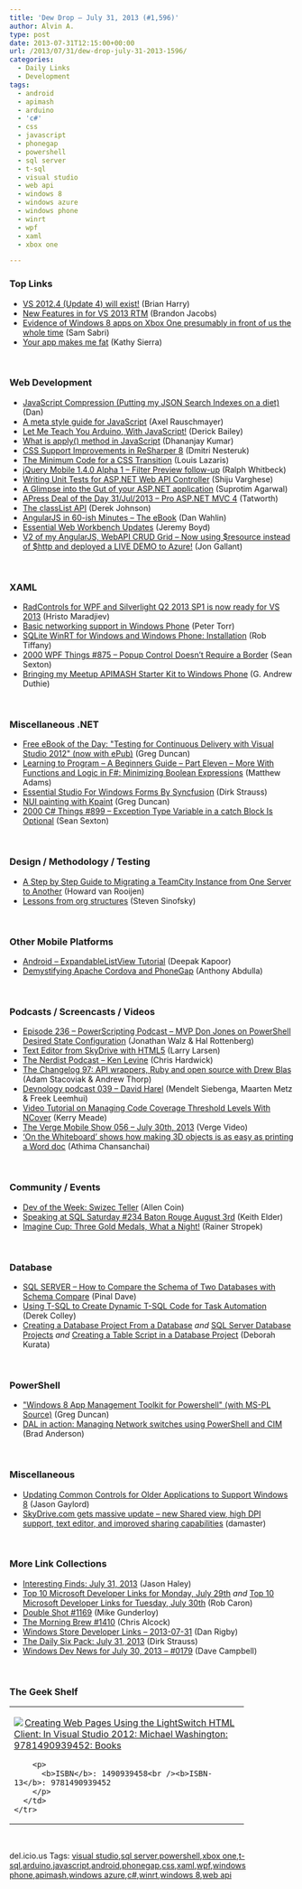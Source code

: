 ```yaml
---
title: 'Dew Drop – July 31, 2013 (#1,596)'
author: Alvin A.
type: post
date: 2013-07-31T12:15:00+00:00
url: /2013/07/31/dew-drop-july-31-2013-1596/
categories:
  - Daily Links
  - Development
tags:
  - android
  - apimash
  - arduino
  - 'c#'
  - css
  - javascript
  - phonegap
  - powershell
  - sql server
  - t-sql
  - visual studio
  - web api
  - windows 8
  - windows azure
  - windows phone
  - winrt
  - wpf
  - xaml
  - xbox one

---
```

### <a name="top"></a>Top Links

  * <a href="http://blogs.msdn.com/b/bharry/archive/2013/07/30/vs-2012-4-update-4-will-exist.aspx" target="_blank">VS 2012.4 (Update 4) will exist!</a> (Brian Harry)
  * <a href="http://blogs.msdn.com/b/vcblog/archive/2013/07/30/changes-to-lt-collection-h-gt.aspx" target="_blank">New Features in for VS 2013 RTM</a> (Brandon Jacobs)
  * <a href="http://feedproxy.google.com/~r/wmexperts/~3/aOsiM4fq_cY/story01.htm" target="_blank">Evidence of Windows 8 apps on Xbox One presumably in front of us the whole time</a> (Sam Sabri)
  * <a href="http://seriouspony.com/blog/2013/7/24/your-app-makes-me-fat" target="_blank">Your app makes me fat</a> (Kathy Sierra)

&#160;

### <a name="web"></a>Web Development

  * <a href="http://www.productiverage.com/Read/60" target="_blank">JavaScript Compression (Putting my JSON Search Indexes on a diet)</a> (Dan)
  * <a href="http://feedproxy.google.com/~r/2ality/~3/LjxPHUKpYH0/meta-style-guide.html" target="_blank">A meta style guide for JavaScript</a> (Axel Rauschmayer)
  * <a href="http://feedproxy.google.com/~r/LosTechies/~3/Z3kfi-b-uxU/" target="_blank">Let Me Teach You Arduino, With JavaScript!</a> (Derick Bailey)
  * <a href="http://debugmode.net/2013/07/30/what-is-apply-method-in-javascript/" target="_blank">What is apply() method in JavaScript</a> (Dhananjay Kumar)
  * <a href="http://blogs.jetbrains.com/dotnet/2013/07/css-support-improvements-in-resharper-8/" target="_blank">CSS Support Improvements in ReSharper 8</a> (Dmitri Nesteruk)
  * <a href="http://www.impressivewebs.com/minimum-code-css-transition/" target="_blank">The Minimum Code for a CSS Transition</a> (Louis Lazaris)
  * <a href="http://feedproxy.google.com/~r/RalphWhitbeck/~3/Uy0YN9hZi8o/" target="_blank">jQuery Mobile 1.4.0 Alpha 1 – Filter Preview follow-up</a> (Ralph Whitbeck)
  * <a href="http://feedproxy.google.com/~r/ShijuVBlog/~3/i1pHcf7gDMw/writing-unit-tests-for-asp-net-web-api-controller.aspx" target="_blank">Writing Unit Tests for ASP.NET Web API Controller</a> (Shiju Varghese)
  * <a href="http://feedproxy.google.com/~r/netCurryRecentArticles/~3/QMPWTjzYSbY/ShowArticle.aspx" target="_blank">A Glimpse into the Gut of your ASP.NET application</a> (Suprotim Agarwal)
  * <a href="http://feedproxy.google.com/~r/geekswithblogs/~3/KjWVuQRB958/apress-deal-of-the-day-31jul2013---pro-asp.net-mvc.aspx" target="_blank">APress Deal of the Day 31/Jul/2013 &#8211; Pro ASP.NET MVC 4</a> (Tatworth)
  * <a href="http://feedproxy.google.com/~r/html5doctor/~3/yu2oDWwOVRs/" target="_blank">The classList API</a> (Derek Johnson)
  * <a href="http://weblogs.asp.net/dwahlin/archive/2013/07/30/angularjs-in-60-ish-minutes-the-ebook.aspx" target="_blank">AngularJS in 60-ish Minutes – The eBook</a> (Dan Wahlin)
  * <a href="http://www.mindscapehq.com/blog/index.php/2013/07/30/essential-web-workbench-update/" target="_blank">Essential Web Workbench Updates</a> (Jeremy Boyd)
  * <a href="http://feedproxy.google.com/~r/jongallant/~3/B44km9o1P7I/angularjs-webapi-ef-crud-grid-v2.html" target="_blank">V2 of my AngularJS, WebAPI CRUD Grid &#8211; Now using $resource instead of $http and deployed a LIVE DEMO to Azure!</a> (Jon Gallant)

&#160;

### <a name="silverlight"></a>XAML

  * <a href="http://feedproxy.google.com/~r/Telerik/~3/Y7bpg-mbUes/radcontrols-for-wpf-and-silverlight-q2-2013-sp1-is-now-ready-for-vs-2013" target="_blank">RadControls for WPF and Silverlight Q2 2013 SP1 is now ready for VS 2013</a> (Hristo Maradjiev)
  * <a href="http://blogs.windows.com/windows_phone/b/wpdev/archive/2013/07/30/basic-networking-support-in-windows-phone.aspx" target="_blank">Basic networking support in Windows Phone</a> (Peter Torr)
  * <a href="http://robtiffany.com/sqlite-winrt/?utm_source=rss&utm_medium=rss&utm_campaign=sqlite-winrt" target="_blank">SQLite WinRT for Windows and Windows Phone: Installation</a> (Rob Tiffany)
  * <a href="http://wpf.2000things.com/2013/07/31/875-popup-control-doesnt-have-to-have-a-border/" target="_blank">2000 WPF Things #875 – Popup Control Doesn’t Require a Border</a> (Sean Sexton)
  * <a href="http://feeds.devhammer.net/~r/devhammer/~3/Ie9_CFfJk3k/bringing-my-meetup-apimash-starter-kit-to-windows-phone" target="_blank">Bringing my Meetup APIMASH Starter Kit to Windows Phone</a> (G. Andrew Duthie)

&#160;

### <a name="dotnet"></a>Miscellaneous .NET

  * <a href="http://coolthingoftheday.blogspot.com/2013/07/free-ebook-of-day-for-continuous.html" target="_blank">Free eBook of the Day: "Testing for Continuous Delivery with Visual Studio 2012" (now with ePub)</a> (Greg Duncan)
  * <a href="http://blogs.endjin.com/2013/07/learning-to-program-a-beginners-guide-part-eleven-more-with-functions-and-logic-in-fsharp-minimizing-boolean-expressions/" target="_blank">Learning to Program – A Beginners Guide – Part Eleven – More With Functions and Logic in F#: Minimizing Boolean Expressions</a> (Matthew Adams)
  * <a href="http://feeds.feedblitz.com/~/44288288/0/dirkstrauss~Essential-Studio-For-Windows-Forms-By-Syncfusion" target="_blank">Essential Studio For Windows Forms By Syncfusion</a> (Dirk Strauss)
  * <a href="http://channel9.msdn.com/coding4fun/kinect/NUI-painting-with-Kpaint" target="_blank">NUI painting with Kpaint</a> (Greg Duncan)
  * <a href="http://csharp.2000things.com/2013/07/31/899-exception-type-variable-in-a-catch-block-is-optional/" target="_blank">2000 C# Things #899 – Exception Type Variable in a catch Block Is Optional</a> (Sean Sexton)

&#160;

### <a name="design"></a>Design / Methodology / Testing

  * <a href="http://blogs.endjin.com/2013/07/a-step-by-step-guide-to-migrating-a-teamcity-instance-from-one-server-to-another/" target="_blank">A Step by Step Guide to Migrating a TeamCity Instance from One Server to Another</a> (Howard van Rooijen)
  * <a href="http://feedproxy.google.com/~r/LearningByShipping/~3/IWP-I6O4-Kk/" target="_blank">Lessons from org structures</a> (Steven Sinofsky)

&#160;

### <a name="mobile"></a>Other Mobile Platforms

  * <a href="http://feedproxy.google.com/~r/OneDotNetWay/~3/yMT5-cjh7e8/" target="_blank">Android – ExpandableListView Tutorial</a> (Deepak Kapoor)
  * <a href="http://feedproxy.google.com/~r/Telerik/~3/W89h-B471Eo/demystifying-apache-cordova-and-phonegap" target="_blank">Demystifying Apache Cordova and PhoneGap</a> (Anthony Abdulla)

&#160;

### <a name="podcasts"></a>Podcasts / Screencasts / Videos

  * <a href="http://feedproxy.google.com/~r/Powerscripting/~3/DIspOqVuB8c/episode-236-power-scripting-podcast-mvp-don-jones-on-power-shell-desired-state-configuration" target="_blank">Episode 236 &#8211; PowerScripting Podcast &#8211; MVP Don Jones on PowerShell Desired State Configuration</a> (Jonathan Walz & Hal Rottenberg)
  * <a href="http://channel9.msdn.com/posts/Text-Editor-from-SkyDrive-with-HTML5" target="_blank">Text Editor from SkyDrive with HTML5</a> (Larry Larsen)
  * <a href="http://nerdist.libsyn.com/ken-levine" target="_blank">The Nerdist Podcast &#8211; Ken Levine</a> (Chris Hardwick)
  * <a href="http://5by5.tv/changelog/97" target="_blank">The Changelog 97: API wrappers, Ruby and open source with Drew Blas</a> (Adam Stacoviak & Andrew Thorp)
  * <a href="http://feedproxy.google.com/~r/DevnologyPodcast/~3/6CdCD2rzAGc/241-devnology-podcast-039-david-harel" target="_blank">Devnology podcast 039 &#8211; David Harel</a> (Mendelt Siebenga, Maarten Metz & Freek Leemhui)
  * <a href="http://blog.ncover.com/video-tutorial-on-managing-code-coverage-threshold-levels-with-ncover/?utm_source=rss&utm_medium=rss&utm_campaign=video-tutorial-on-managing-code-coverage-threshold-levels-with-ncover" target="_blank">Video Tutorial on Managing Code Coverage Threshold Levels With NCover</a> (Kerry Meade)
  * <a href="http://www.theverge.com/2013/7/30/4572482/the-verge-mobile-show-056-july-30th-2013" target="_blank">The Verge Mobile Show 056 &#8211; July 30th, 2013</a> (Verge Video)
  * <a href="http://blogs.technet.com/b/microsoft_blog/archive/2013/07/30/on-the-whiteboard-shows-how-making-3-d-objects-is-as-easy-as-printing-a-word-doc.aspx" target="_blank">‘On the Whiteboard’ shows how making 3D objects is as easy as printing a Word doc</a> (Athima Chansanchai)

&#160;

### <a name="events"></a>Community / Events

  * <a href="http://feeds.dzone.com/~r/zones/css/~3/bM-FMDgKi7U/dev-week-swizec-teller" target="_blank">Dev of the Week: Swizec Teller</a> (Allen Coin)
  * <a href="http://feedproxy.google.com/~r/keithelder/~3/-yJ3q2-jCJ8/" target="_blank">Speaking at SQL Saturday #234 Baton Rouge August 3rd</a> (Keith Elder)
  * <a href="http://blogs.msdn.com/b/mvpawardprogram/archive/2013/07/30/imagine-cup-three-gold-medals-what-a-night.aspx" target="_blank">Imagine Cup: Three Gold Medals, What a Night!</a> (Rainer Stropek)

&#160;

### <a name="sql"></a>Database

  * <a href="http://blog.sqlauthority.com/2013/07/31/sql-server-how-to-compare-the-schema-of-two-databases-with-schema-compare/" target="_blank">SQL SERVER – How to Compare the Schema of Two Databases with Schema Compare</a> (Pinal Dave)
  * <a href="http://feedproxy.google.com/~r/MSSQLTips-LatestSqlServerTips/~3/jeCEq2GE3sY/tip.asp" target="_blank">Using T-SQL to Create Dynamic T-SQL Code for Task Automation</a> (Derek Colley)
  * <a href="http://msmvps.com/blogs/deborahk/archive/2013/07/30/creating-a-database-project-from-a-database.aspx" target="_blank">Creating a Database Project From a Database</a> _and_ <a href="http://msmvps.com/blogs/deborahk/archive/2013/07/30/sql-server-database-projects.aspx" target="_blank">SQL Server Database Projects</a> _and_ <a href="http://msmvps.com/blogs/deborahk/archive/2013/07/30/creating-a-table-script-in-a-database-project.aspx" target="_blank">Creating a Table Script in a Database Project</a> (Deborah Kurata)

&#160;

### <a name="ps"></a>PowerShell

  * <a href="http://coolthingoftheday.blogspot.com/2013/07/8-app-management-toolkit-for-powershell.html" target="_blank">"Windows 8 App Management Toolkit for Powershell" (with MS-PL Source)</a> (Greg Duncan)
  * <a href="http://blogs.msdn.com/b/powershell/archive/2013/07/31/dal-in-action-managing-network-switches-using-powershell-and-cim.aspx" target="_blank">DAL in action: Managing Network switches using PowerShell and CIM</a> (Brad Anderson)

&#160;

### <a name="misc"></a>Miscellaneous

  * <a href="http://feeds.jasongaylord.com/~r/JasonNGaylord/~3/ryvVWuyu5dM/updating-common-controls-for-older-applications-to-support-windows-8" target="_blank">Updating Common Controls for Older Applications to Support Windows 8</a> (Jason Gaylord)
  * <a href="http://feedproxy.google.com/~r/liveside/~3/dMFjVxJvAIU/" target="_blank">SkyDrive.com gets massive update – new Shared view, high DPI support, text editor, and improved sharing capabilities</a> (damaster)

&#160;

### <a name="links"></a>More Link Collections

  * <a href="http://jasonhaley.com/blog/post/2013/07/31/Interesting-Finds-July-31-2013.aspx" target="_blank">Interesting Finds: July 31, 2013</a> (Jason Haley)
  * <a href="http://blogs.msdn.com/b/robcaron/archive/2013/07/30/top-10-microsoft-developer-links-for-monday-july-29th.aspx" target="_blank">Top 10 Microsoft Developer Links for Monday, July 29th</a> _and_ <a href="http://blogs.msdn.com/b/robcaron/archive/2013/07/30/top-10-microsoft-developer-links-for-tuesday-july-30th.aspx" target="_blank">Top 10 Microsoft Developer Links for Tuesday, July 30th</a> (Rob Caron)
  * <a href="http://afreshcup.com/home/2013/7/31/double-shot-1169.html" target="_blank">Double Shot #1169</a> (Mike Gunderloy)
  * <a href="http://feedproxy.google.com/~r/ReflectivePerspective/~3/cqdm0bi13po/" target="_blank">The Morning Brew #1410</a> (Chris Alcock)
  * <a href="http://feedproxy.google.com/~r/DanRigby/~3/kD6On_Ln1HE/" target="_blank">Windows Store Developer Links &#8211; 2013-07-31</a> (Dan Rigby)
  * <a href="http://feeds.feedblitz.com/~/44286876/0/dirkstrauss~The-Daily-Six-Pack-July" target="_blank">The Daily Six Pack: July 31, 2013</a> (Dirk Strauss)
  * <a href="http://www.windowsdevnews.com/Blogs.aspx?ID=252" target="_blank">Windows Dev News for July 30, 2013 &#8211; #0179</a> (Dave Campbell)

&#160;

### <a name="shelf"></a>The Geek Shelf

<div id="scid:7dc1bd33-94bd-46fd-a20b-0131235bcd47:cea467ba-ccb6-4661-bc47-37b84a046092" class="wlWriterEditableSmartContent" style="float: none; padding-bottom: 0px; padding-top: 0px; padding-left: 0px; margin: 0px; display: inline; padding-right: 0px">
  <table cellspacing="0" cellpadding="2" width="400" border="0" unselectable="on">
    <tr>
      <td valign="top" width="400">
        <p>
          <a title="Creating Web Pages Using the LightSwitch HTML Client: In Visual Studio 2012: Michael Washington: 9781490939452: Books" href="http://www.amazon.com/exec/obidos/ASIN/1490939458/alvinashcraft-20"><img data-recalc-dims="1" decoding="async" src="https://i0.wp.com/images.amazon.com/images/P/1490939458.01.MZZZZZZZ.jpg?w=660" border="0" align="left" style="float:left" />Creating Web Pages Using the LightSwitch HTML Client: In Visual Studio 2012: Michael Washington: 9781490939452: Books</a>
        </p>
        
        <p>
          <b>ISBN</b>: 1490939458<br /><b>ISBN-13</b>: 9781490939452
        </p>
      </td>
    </tr>
  </table>
</div>

&#160;

<div id="scid:0767317B-992E-4b12-91E0-4F059A8CECA8:112f8be3-f016-4fb8-b086-a6cc4de1827b" class="wlWriterEditableSmartContent" style="float: none; padding-bottom: 0px; padding-top: 0px; padding-left: 0px; margin: 0px; display: inline; padding-right: 0px">
  del.icio.us Tags: <a href="http://del.icio.us/popular/visual+studio" rel="tag">visual studio</a>,<a href="http://del.icio.us/popular/sql+server" rel="tag">sql server</a>,<a href="http://del.icio.us/popular/powershell" rel="tag">powershell</a>,<a href="http://del.icio.us/popular/xbox+one" rel="tag">xbox one</a>,<a href="http://del.icio.us/popular/t-sql" rel="tag">t-sql</a>,<a href="http://del.icio.us/popular/arduino" rel="tag">arduino</a>,<a href="http://del.icio.us/popular/javascript" rel="tag">javascript</a>,<a href="http://del.icio.us/popular/android" rel="tag">android</a>,<a href="http://del.icio.us/popular/phonegap" rel="tag">phonegap</a>,<a href="http://del.icio.us/popular/css" rel="tag">css</a>,<a href="http://del.icio.us/popular/xaml" rel="tag">xaml</a>,<a href="http://del.icio.us/popular/wpf" rel="tag">wpf</a>,<a href="http://del.icio.us/popular/windows+phone" rel="tag">windows phone</a>,<a href="http://del.icio.us/popular/apimash" rel="tag">apimash</a>,<a href="http://del.icio.us/popular/windows+azure" rel="tag">windows azure</a>,<a href="http://del.icio.us/popular/c%23" rel="tag">c#</a>,<a href="http://del.icio.us/popular/winrt" rel="tag">winrt</a>,<a href="http://del.icio.us/popular/windows+8" rel="tag">windows 8</a>,<a href="http://del.icio.us/popular/web+api" rel="tag">web api</a>
</div>